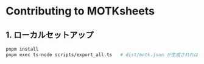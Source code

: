 # Contributing to MOTKsheets

## 1. ローカルセットアップ
```bash
pnpm install
pnpm exec ts-node scripts/export_all.ts   # dist/motk.json が生成されれば OK
